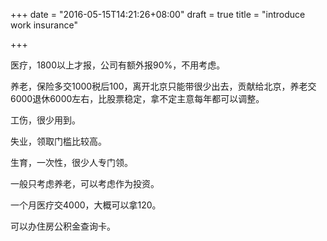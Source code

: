 +++
date = "2016-05-15T14:21:26+08:00"
draft = true
title = "introduce work insurance"

+++

医疗，1800以上才报，公司有额外报90%，不用考虑。

养老，保险多交1000税后100，离开北京只能带很少出去，贡献给北京，养老交6000退休6000左右，比股票稳定，拿不定主意每年都可以调整。

工伤，很少用到。

失业，领取门槛比较高。

生育，一次性，很少人专门领。

一般只考虑养老，可以考虑作为投资。

一个月医疗交4000，大概可以拿120。

可以办住房公积金查询卡。